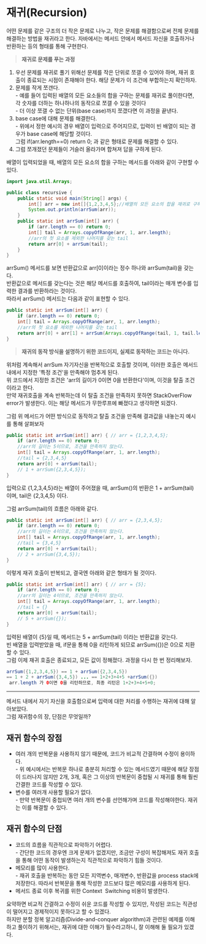# 재귀(Recursion)

어떤 문제를 같은 구조의 더 작은 문제로 나누고, 작은 문제를 해결함으로써 전체 문제를 해결하는 방법을 재귀라고 한다. 
자바에서는 메서드 안에서 메서드 자신을 호출하거나 반환하는 등의 형태를 통해 구현한다.

> **재귀로 문제를 푸는 과정**

1.  우선 문제를 재귀로 풀기 위해선 문제를 작은 단위로 쪼갤 수 있어야 하며, 재귀 호출이 종료되는 시점이 존재해야 한다. 해당 문제가 이 조건에 부합하는지 확인하자.
2.  문제를 작게 쪼갠다.  
    \- 예를 들어 입력된 배열의 모든 요소들의 합을 구하는 문제를 재귀로 풀이한다면, 각 숫자를 더하는 하나하나의 동작으로 쪼갤 수 있을 것이다  
    \- 더 이상 쪼갤 수 없는 단위(base case)까지 쪼갰다면 이 과정을 끝낸다.
3.  base case에 대해 문제를 해결한다.  
    \- 위에서 정한 예시의 경우 배열이 입력으로 주어지므로, 입력이 빈 배열이 되는 경우가 base case에 해당할 것이다.  
    그럼 if(arr.length==0) return 0; 과 같은 형태로 문제를 해결할 수 있다.
4.  그럼 쪼개졌던 문제들이 거슬러 올라가며 합쳐져 답을 구하게 된다.

배열이 입력되었을 때, 배열의 모든 요소의 합을 구하는 메서드를 아래와 같이 구현할 수 있다.

```java
import java.util.Arrays;

public class recursive {
    public static void main(String[] args) {
        int[] arr = new int[]{1,2,3,4,5};//배열의 모든 요소의 합을 재귀로 구하자
        System.out.println(arrSum(arr));
    }
    public static int arrSum(int[] arr) {
        if (arr.length == 0) return 0;
        int[] tail = Arrays.copyOfRange(arr, 1, arr.length);
        //arr의 첫 요소를 제외한 나머지를 갖는 tail
        return arr[0] + arrSum(tail);
    }
}
```

arrSum() 메서드를 보면 반환값으로 arr\[0\]이라는 정수 하나와 arrSum(tail)을 갖는다.   
반환값으로 메서드를 갖는다는 것은 해당 메서드를 호출하여, tail이라는 매개 변수를 입력한 결과를 반환하라는 것이다.  
따라서 arrSum() 메서드는 다음과 같이 표현할 수 있다.

```java
public static int arrSum(int[] arr) {
    if (arr.length == 0) return 0;
    int[] tail = Arrays.copyOfRange(arr, 1, arr.length);
    //arr의 첫 요소를 제외한 나머지를 갖는 tail
    return arr[0] + arr[1] + arrSum(Arrays.copyOfRange(tail, 1, tail.length));
}
```

> **재귀의 동작 방식을 설명하기 위한 코드이지, 실제로 동작하는 코드는 아니다.**

위처럼 계속해서 arrSum 자기자신을 반복적으로 호출할 것이며, 이러한 호출은 메서드 내에서 지정한 '특정 조건'을 만족해야 멈추게 된다.   
위 코드에서 지정한 조건은 'arr의 길이가 0이면 0을 반환한다'이며, 이것을 탈출 조건이라고 한다.    
만약 재귀호출을 계속 반복하는데 이 탈출 조건을 만족하지 못하면 StackOverFlow error가 발생한다. 이는 해당 메서드가 무한루프에 빠졌다고 생각하면 되겠다.

그럼 위 메서드가 어떤 방식으로 동작하고 탈출 조건을 만족해 결과값을 내놓는지 예시를 통해 살펴보자

```java
public static int arrSum(int[] arr) { // arr = {1,2,3,4,5};
    if (arr.length == 0) return 0;
    //arr의 길이는 5이므로, 조건을 만족하지 않는다.
    int[] tail = Arrays.copyOfRange(arr, 1, arr.length);
    //tail = {2,3,4,5}
    return arr[0] + arrSum(tail);
    // 1 + arrSum({2,3,4,5});
}
```

입력으로 {1,2,3,4,5}라는 배열이 주어졌을 때, arrSum()의 반환은 1 + arrSum(tail) 이며, tail은 {2,3,4,5} 이다.

그럼 arrSum(tail)의 흐름은 아래와 같다.

```java
public static int arrSum(int[] arr) { // arr = {2,3,4,5};
    if (arr.length == 0) return 0;
    //arr의 길이는 4이므로, 조건을 만족하지 않는다.
    int[] tail = Arrays.copyOfRange(arr, 1, arr.length);
    //tail = {3,4,5}
    return arr[0] + arrSum(tail);
    // 2 + arrSum({3,4,5});
}
```

이렇게 재귀 호출이 반복되고, 결국엔 아래와 같은 형태가 될 것이다.

```java
public static int arrSum(int[] arr) { // arr = {5};
    if (arr.length == 0) return 0;
    //arr의 길이는 4이므로, 조건을 만족하지 않는다.
    int[] tail = Arrays.copyOfRange(arr, 1, arr.length);
    //tail = {}
    return arr[0] + arrSum(tail);
    // 5 + arrSum({});
}
```

입력된 배열이 {5}일 때, 메서드는 5 + arrSum(tail) 이라는 반환값을 갖는다.   
빈 배열을 입력받았을 때, if문을 통해 0을 리턴하게 되므로 arrSum({})은 0으로 치환할 수 있다.    
그럼 이제 재귀 호출은 종료되고, 모든 값이 정해졌다. 과정을 다시 한 번 정리해보자.

```java
arrSum({1,2,3,4,5}) == 1 + arrSum({2,3,4,5})
== 1 + 2 + arrSum({3,4,5}) ... == 1+2+3+4+5 +arrSum({})
 arr.length 가 0이면 0을 리턴하므로, 최종 리턴은 1+2+3+4+5+0;
```

---

메서드 내에서 자기 자신을 호출함으로써 입력에 대한 처리를 수행하는 재귀에 대해 알아보았다.   
그럼 재귀함수의 장, 단점은 무엇일까?

## 재귀 함수의 장점

-   여러 개의 반복문을 사용하지 않기 때문에, 코드가 비교적 간결하며 수정이 용이하다.  
    \- 위 예시에서는 반복문 하나로 충분히 처리할 수 있는 메서드였기 때문에 해당 장점이 드러나지 않지만 2개, 3개, 혹은 그 이상의 반복문이 중첩될 시 재귀를 통해 훨씬 간결한 코드를 작성할 수 있다.
-   변수를 여러개 사용할 필요가 없다.  
    \- 만약 반복문이 중첩되면 여러 개의 변수를 선언해가며 코드를 작성해야한다. 재귀는 이를 해결할 수 있다.

## 재귀 함수의 단점

-   코드의 흐름을 직관적으로 파악하기 어렵다.  
    \- 간단한 코드의 경우엔 크게 문제가 없겠지만, 조금만 구성이 복잡해져도 재귀 호출을 통해 어떤 동작이 발생하는지 직관적으로 파악하기 힘들 것이다.
-   메모리를 많이 사용한다.  
    \- 재귀 호출을 반복하는 동안 모든 지역변수, 매개변수, 반환값을 process stack에 저장한다. 따라서 반복문을 통해 작성한 코드보다 많은 메모리를 사용하게 된다.
-   메서드 종료 이후 복귀를 위한 Context  Switching 비용이 발생한다.

요약하면 비교적 간결하고 수정이 쉬운 코드를 작성할 수 있지만, 작성된 코드는 직관성이 떨어지고 경제적이지 못하다고 할 수 있겠다.  
하지만 분할 정복 알고리즘(Divide-and-conquer algorithm)과 관련된 예제를 이해하고 풀이하기 위해서는, 재귀에 대한 이해가 필수라고하니, 잘 이해해 둘 필요가 있겠다.
